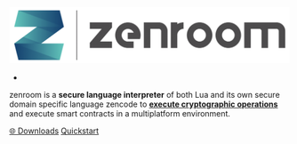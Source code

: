 <!-- _coverpage.md -->
<span class="small-caps"> </span>

![logo](_media/images/zenroom_logo.png)


- 
<span class="small-caps">zenroom</span> is a **secure language interpreter** of both Lua and its own secure domain specific language <span class="small-caps">zencode</span> to <a href="https://zenroom.org/#features" target="_blank" alt="Features" style="font-weight: bold; text-decoration:underline !important;">execute cryptographic operations</a>  and execute smart contracts in a multiplatform environment.



<!--
- The <span class="small-caps">zenroom vm</span> is very small, has **no external dependency**, is fully deterministic and ready to run **end-to-end encryption** on any platform:
desktop, embedded, mobile, cloud and even web browsers.


- **zenCode** is the name of the <span class="small-caps">dsl</span> executed by <span class="small-caps">zenroom</span>: it is similar to human language and can process large data structures while operating cryptographic transformations and basic logical operations on them.



<span class="small-caps">zenroom</span> _is licensed as <span class="small-caps">agpl</span>v3 we are happy to discuss dual-licensing on a commercial base._
-->

[🌐 Downloads](http://zenroom.org/#downloads)
[Quickstart](#quickstart)

